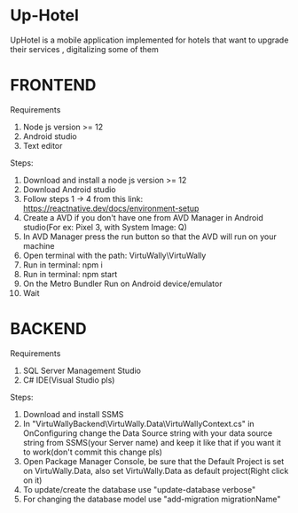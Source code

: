 # Up-Hotel
UpHotel is a mobile application implemented for hotels that want to upgrade their services , digitalizing some of them 
# FRONTEND

Requirements

1. Node js version >= 12
2. Android studio
3. Text editor

Steps:

1. Download and install a node js version >= 12
2. Download Android studio
3. Follow steps 1 -> 4 from this link: https://reactnative.dev/docs/environment-setup
4. Create a AVD if you don't have one from AVD Manager in Android studio(For ex: Pixel 3, with System Image: Q)
5. In AVD Manager press the run button so that the AVD will run on your machine
6. Open terminal with the path: VirtuWally\VirtuWally
7. Run in terminal: npm i
8. Run in terminal: npm start
9. On the Metro Bundler Run on Android device/emulator
10. Wait

# BACKEND

Requirements

1. SQL Server Management Studio
2. C# IDE(Visual Studio pls)

Steps:

1. Download and install SSMS
2. In "VirtuWallyBackend\VirtuWally.Data\VirtuWallyContext.cs\" in OnConfiguring change the Data Source string with your data source string from SSMS(your Server name) and keep it like that if you want it to work(don't commit this change pls)
3. Open Package Manager Console, be sure that the Default Project is set on VirtuWally.Data, also set VirtuWally.Data as default project(Right click on it)
4. To update/create the database use "update-database verbose"
5. For changing the database model use "add-migration migrationName"
